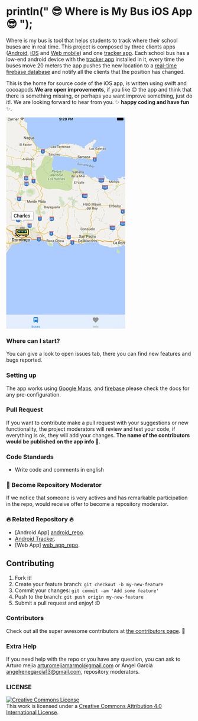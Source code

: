 
#  println(" :sunglasses: Where is My Bus iOS App :sunglasses: "); 

Where is my bus is tool that helps students to track where their school buses are in real time. This project is composed by three clients apps ([Android][android_client], [iOS][iOS_repo] and [Web mobile][web_app_repo]) and one [tracker app][android_tracker_repo]. Each school bus has a low-end android device with the [tracker app][android_tracker_repo] installed in it, every time the buses move 20 meters the app pushes the new location to a [real-time firebase database][firebase_docs_database] and notify all the clients that the position has changed. 

This is the home for source code of the iOS app, is written using swift and cocoapods.**We are open improvements**, if you like :heart_eyes: the app and  think that there is something  missing, or perhaps you want  improve something, just do it!. We are looking forward to hear from you.  :sparkles: **happy coding and have fun** :sparkles:.

<img src="https://raw.githubusercontent.com/Amejia481/whereIsMyBusiOSClient/master/print_scree_where_is_my_buss_ios.png" align="center"/>

### Where can I  start?
You can give a look to open issues tab, there you can find  new features and bugs reported.

### Setting up
The app works using  [Google Maps][google_maps_docs], and [firebase][firebase_docs_database] please check the docs for any pre-configuration.

### Pull Request

If you want to contribute make a pull request with your suggestions or new functionality, 
the project moderators will review and test your code, if everything is ok, they will add your changes. **The name of the contributors would be published on the app info :clap:**.



### Code Standards
 - Write code and comments in english

### :muscle: Become Repository Moderator 
If we notice that someone is very actives and has remarkable participation in the repo, would receive offer to become a repository moderator. 
 
###  :fire: Related Repository :fire:
- [Android App] [android_repo].
- [Android Tracker][android_tracker_repo].
- [Web App] [web_app_repo].
 
## Contributing

1. Fork it!
2. Create your feature branch: `git checkout -b my-new-feature`
3. Commit your changes: `git commit -am 'Add some feature'`
4. Push to the branch: `git push origin my-new-feature`
5. Submit a pull request and enjoy! :D

### Contributors

Check out all the super awesome contributors at [the contributors page](https://github.com/Amejia481/whereIsMyBusiOSClient/graphs/contributors). :sparkling_heart:


### Extra Help

If you need help with the repo or you have any question, you can ask to Arturo mejia arturomejiamarmol@gmail.com or Angel Garcia angelrenegarcia13@gmail.com, repository moderators.

### LICENSE
<a rel="license" href="http://creativecommons.org/licenses/by/4.0/"><img alt="Creative Commons License" style="border-width:0" src="https://i.creativecommons.org/l/by/4.0/88x31.png" /></a><br />This work is licensed under a <a rel="license" href="http://creativecommons.org/licenses/by/4.0/">Creative Commons Attribution 4.0 International License</a>.

[google_maps_docs]: <https://developers.google.com/maps/documentation/ios-sdk/>
[firebase_docs_database]: <https://firebase.google.com/docs/database/ios/start> 
[android_repo]: <https://github.com/Amejia481/whereIsMyBusAndroidClient>
[android_tracker_repo]: <https://github.com/Amejia481/whereismybus_locationtracking>
[web_app_repo]: <https://github.com/AngelGarcia13/WhereIsMyBus>
[android_client]:<https://github.com/Amejia481/whereIsMyBusAndroidClient>
[iOS_repo]: <https://github.com/Amejia481/whereIsMyBusiOSClient>
[License]: <https://github.com/Amejia481/whereIsMyBusiOSClient/blob/master/LICENSE.md>

